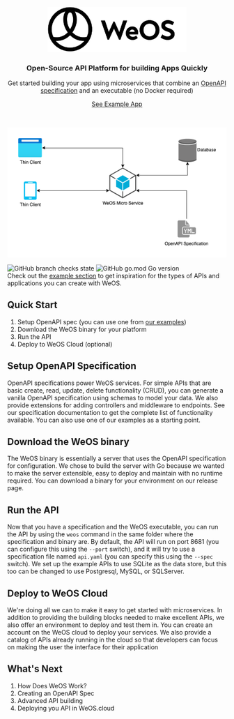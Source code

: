 <p align="center">
  <a href="https://weos.cloud">
    <img src="./docs/assets/images/logo.png" width="318px" alt="WeOS logo" />
  </a>
</p>

<h3 align="center">Open-Source API Platform for building Apps Quickly</h3>
<p align="center">Get started building your app using microservices that combine an <a href="https://spec.openapis.org/oas/latest.html">OpenAPI specification</a> and an
executable (no Docker required)</p>
<p align="center"><a href="https://weos.dev/demo">See Example App</a></p>
<br />


![Diagram that shows WeOS microservice using an OpenAPI spec and connected to a database!](./docs/assets/images/weos-microservice-layout.png "Basic WeOS microservice layout")

![GitHub branch checks state](https://img.shields.io/github/checks-status/wepala/weos/dev) ![GitHub go.mod Go version](https://img.shields.io/github/go-mod/go-version/wepala/weos)   
Check out the [example section](https://wepala.github.io/weos-service/examples) to get inspiration for the types of APIs and applications you can create with WeOS.

## Quick Start
1. Setup OpenAPI spec (you can use one from [our examples](https://wepala.github.io/weos-service/examples))
2. Download the WeOS binary for your platform
3. Run the API
4. Deploy to WeOS Cloud (optional)

## Setup OpenAPI Specification
OpenAPI specifications power WeOS services. For simple APIs that are basic create, read, update, delete functionality
(CRUD), you can generate a vanilla OpenAPI specification using schemas to model your data. We also provide extensions
for adding controllers and middleware to endpoints. See our specification documentation to get the complete list of
functionality available. You can also use one of our examples as a starting point.

## Download the WeOS binary
The WeOS binary is essentially a server that uses the OpenAPI specification for configuration. We chose to build the
server with Go because we wanted to make the server extensible, easy to deploy and maintain with no runtime required.
You can download a binary for your environment on our release page.

## Run the API
Now that you have a specification and the WeOS executable, you can run the API by using the `weos` command in the same
folder where the specification and binary are. By default, the API will run on port 8681 (you can configure this using
the `--port` switch), and it will try to use a specification file named `api.yaml` (you can specify this using the
`--spec` switch). We set up the example APIs to use SQLite as the data store, but this too can be changed to use
Postgresql, MySQL, or SQLServer.

## Deploy to WeOS Cloud
We're doing all we can to make it easy to get started with microservices. In addition to providing the building blocks
needed to make excellent APIs, we also offer an environment to deploy and test them in. You can create an account on the
WeOS cloud to deploy your services. We also provide a catalog of APIs already running in the cloud so that developers
can focus on making the user the interface for their application

## What's Next
1. How Does WeOS Work?
2. Creating an OpenAPI Spec
3. Advanced API building
4. Deploying you API in WeOS.cloud